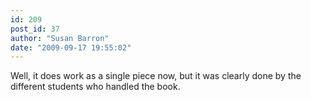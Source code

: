 ```yaml
---
id: 209
post_id: 37
author: "Susan Barron"
date: "2009-09-17 19:55:02"
---
```

Well, it does work as a single piece now, but it was clearly done by the different students who handled the book.
